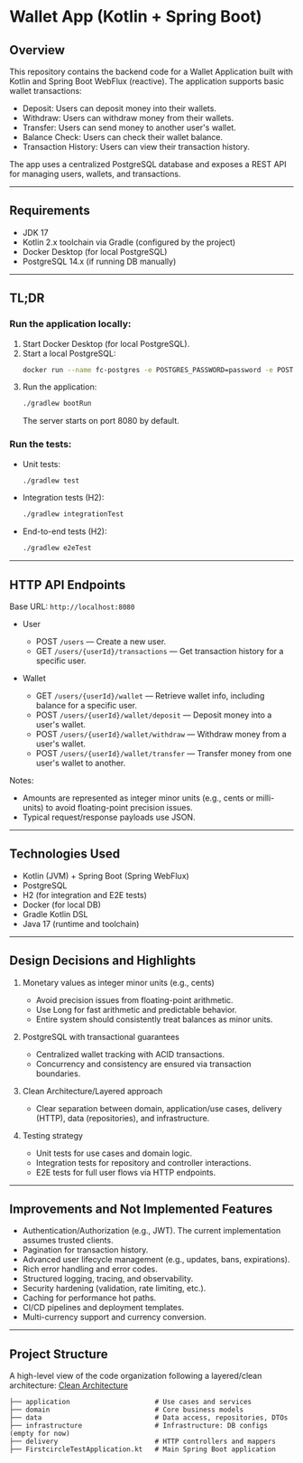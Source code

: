 # Wallet App (Kotlin + Spring Boot)

## Overview

This repository contains the backend code for a Wallet Application built with Kotlin and Spring Boot WebFlux (reactive). The application
supports basic wallet transactions:

- Deposit: Users can deposit money into their wallets.
- Withdraw: Users can withdraw money from their wallets.
- Transfer: Users can send money to another user's wallet.
- Balance Check: Users can check their wallet balance.
- Transaction History: Users can view their transaction history.

The app uses a centralized PostgreSQL database and exposes a REST API for managing users, wallets, and transactions.

---

## Requirements

- JDK 17
- Kotlin 2.x toolchain via Gradle (configured by the project)
- Docker Desktop (for local PostgreSQL)
- PostgreSQL 14.x (if running DB manually)

---

## TL;DR

### Run the application locally:

1) Start Docker Desktop (for local PostgreSQL).
2) Start a local PostgreSQL:
   ```bash
   docker run --name fc-postgres -e POSTGRES_PASSWORD=password -e POSTGRES_USER=user -e POSTGRES_DB=wallet_db -p 5432:5432 -d postgres:14.18
   ```
3) Run the application:
   ```bash
   ./gradlew bootRun
   ```
   The server starts on port 8080 by default.

### Run the tests:

- Unit tests:
  ```bash
  ./gradlew test
  ```
- Integration tests (H2):
  ```bash
  ./gradlew integrationTest
  ```
- End-to-end tests (H2):
  ```bash
  ./gradlew e2eTest
  ```
  
---

## HTTP API Endpoints

Base URL: `http://localhost:8080`

- User
    - POST `/users` — Create a new user.
    - GET `/users/{userId}/transactions` — Get transaction history for a specific user.

- Wallet
    - GET `/users/{userId}/wallet` — Retrieve wallet info, including balance for a specific user.
    - POST `/users/{userId}/wallet/deposit` — Deposit money into a user's wallet.
    - POST `/users/{userId}/wallet/withdraw` — Withdraw money from a user's wallet.
    - POST `/users/{userId}/wallet/transfer` — Transfer money from one user's wallet to another.

Notes:

- Amounts are represented as integer minor units (e.g., cents or milli-units) to avoid floating-point precision issues.
- Typical request/response payloads use JSON.

---

## Technologies Used

- Kotlin (JVM) + Spring Boot (Spring WebFlux)
- PostgreSQL
- H2 (for integration and E2E tests)
- Docker (for local DB)
- Gradle Kotlin DSL
- Java 17 (runtime and toolchain)

---

## Design Decisions and Highlights

1) Monetary values as integer minor units (e.g., cents)
    - Avoid precision issues from floating-point arithmetic.
    - Use Long for fast arithmetic and predictable behavior.
    - Entire system should consistently treat balances as minor units.

2) PostgreSQL with transactional guarantees
    - Centralized wallet tracking with ACID transactions.
    - Concurrency and consistency are ensured via transaction boundaries.

3) Clean Architecture/Layered approach
    - Clear separation between domain, application/use cases, delivery (HTTP), data (repositories), and infrastructure.

4) Testing strategy
    - Unit tests for use cases and domain logic.
    - Integration tests for repository and controller interactions.
    - E2E tests for full user flows via HTTP endpoints.

---

## Improvements and Not Implemented Features

- Authentication/Authorization (e.g., JWT). The current implementation assumes trusted clients.
- Pagination for transaction history.
- Advanced user lifecycle management (e.g., updates, bans, expirations).
- Rich error handling and error codes.
- Structured logging, tracing, and observability.
- Security hardening (validation, rate limiting, etc.).
- Caching for performance hot paths.
- CI/CD pipelines and deployment templates.
- Multi-currency support and currency conversion.

---

## Project Structure

A high-level view of the code organization following a layered/clean architecture:
[Clean Architecture](https://blog.cleancoder.com/uncle-bob/2012/08/13/the-clean-architecture.html)

```text
├── application                     # Use cases and services
├── domain                          # Core business models
├── data                            # Data access, repositories, DTOs
├── infrastructure                  # Infrastructure: DB configs (empty for now)
├── delivery                        # HTTP controllers and mappers
├── FirstcircleTestApplication.kt   # Main Spring Boot application
```